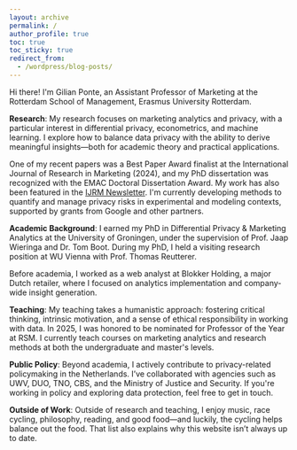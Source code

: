 ```yaml
---
layout: archive
permalink: /
author_profile: true
toc: true
toc_sticky: true
redirect_from:
  - /wordpress/blog-posts/
---
```


Hi there! I'm Gilian Ponte, an Assistant Professor of Marketing at the Rotterdam School of Management, Erasmus University Rotterdam.

**Research**:
My research focuses on marketing analytics and privacy, with a particular interest in differential privacy, econometrics, and machine learning. I explore how to balance data privacy with the ability to derive meaningful insights—both for academic theory and practical applications.

One of my recent papers was a Best Paper Award finalist at the International Journal of Research in Marketing (2024), and my PhD dissertation was recognized with the EMAC Doctoral Dissertation Award. My work has also been featured in the [IJRM Newsletter](https://www.ijrm-newsletter.com/post/finding-privacy-in-a-crowd-the-where-s-waldo-effect-in-marketing-analytics).
 I'm currently developing methods to quantify and manage privacy risks in experimental and modeling contexts, supported by grants from Google and other partners.

**Academic Background**:
I earned my PhD in Differential Privacy & Marketing Analytics at the University of Groningen, under the supervision of Prof. Jaap Wieringa and Dr. Tom Boot. During my PhD, I held a visiting research position at WU Vienna with Prof. Thomas Reutterer. 

Before academia, I worked as a web analyst at Blokker Holding, a major Dutch retailer, where I focused on analytics implementation and company-wide insight generation.

**Teaching**:
My teaching takes a humanistic approach: fostering critical thinking, intrinsic motivation, and a sense of ethical responsibility in working with data. In 2025, I was honored to be nominated for Professor of the Year at RSM. I currently teach courses on marketing analytics and research methods at both the undergraduate and master's levels.

**Public Policy**:
Beyond academia, I actively contribute to privacy-related policymaking in the Netherlands. I’ve collaborated with agencies such as UWV, DUO, TNO, CBS, and the Ministry of Justice and Security. If you're working in policy and exploring data protection, feel free to get in touch.

**Outside of Work**:
Outside of research and teaching, I enjoy music, race cycling, philosophy, reading, and good food—and luckily, the cycling helps balance out the food. That list also explains why this website isn’t always up to date.
